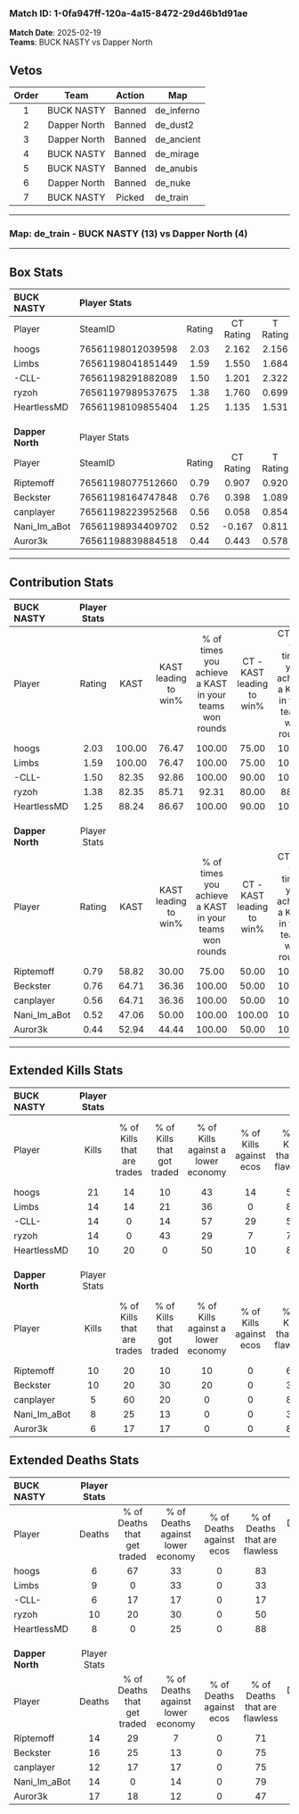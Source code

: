 ### Match ID: 1-0fa947ff-120a-4a15-8472-29d46b1d91ae  
**Match Date**: 2025-02-19  
**Teams**: BUCK NASTY vs Dapper North  

## Vetos  

| Order | Team | Action | Map |
| :---: | :--: | :----: | --- |
| 1 | BUCK NASTY | Banned | de_inferno |
| 2 | Dapper North | Banned | de_dust2 |
| 3 | Dapper North | Banned | de_ancient |
| 4 | BUCK NASTY | Banned | de_mirage |
| 5 | BUCK NASTY | Banned | de_anubis |
| 6 | Dapper North | Banned | de_nuke |
| 7 | BUCK NASTY | Picked | de_train |

---  

### **Map**: de_train - BUCK NASTY (13) vs Dapper North (4)  
---  

## Box Stats  

| **BUCK NASTY**   | Player Stats      |        |           |          |        |       |       |         |        |      |     |
| :- | :- | :-: | :-: | :-: | :-: | :-: | :-: | :-: | :-: | :-: | :-: |
| Player           | SteamID           | Rating | CT Rating | T Rating |  KAST  |  ADR  | Kills | Assists | Deaths | K/D  | HS% |
| hoogs            | 76561198012039598 |  2.03  |   2.162   |  2.156   | 100.00 | 104.5 |  21   |    5    |   6    | 3.50 | 61  |
| Limbs            | 76561198041851449 |  1.59  |   1.550   |  1.684   | 100.00 | 98.7  |  14   |    9    |   9    | 1.56 | 50  |
| -CLL-            | 76561198291882089 |  1.50  |   1.201   |  2.322   | 82.35  | 86.1  |  14   |    6    |   6    | 2.33 | 42  |
| ryzoh            | 76561197989537675 |  1.38  |   1.760   |  0.699   | 82.35  | 90.2  |  14   |    5    |   10   | 1.40 | 64  |
| HeartlessMD      | 76561198109855404 |  1.25  |   1.135   |  1.531   | 88.24  | 76.7  |  10   |    7    |   8    | 1.25 | 50  |
|                  |                   |        |           |          |        |       |       |         |        |      |     |
|                  |                   |        |           |          |        |       |       |         |        |      |     |
|                  |                   |        |           |          |        |       |       |         |        |      |     |
| **Dapper North** | Player Stats      |        |           |          |        |       |       |         |        |      |     |
| Player           | SteamID           | Rating | CT Rating | T Rating |  KAST  |  ADR  | Kills | Assists | Deaths | K/D  | HS% |
| Riptemoff        | 76561198077512660 |  0.79  |   0.907   |  0.920   | 58.82  | 66.5  |  10   |    3    |   14   | 0.71 | 50  |
| Beckster         | 76561198164747848 |  0.76  |   0.398   |  1.089   | 64.71  | 65.1  |  10   |    2    |   16   | 0.63 | 60  |
| canplayer        | 76561198223952568 |  0.56  |   0.058   |  0.854   | 64.71  | 35.8  |   5   |    5    |   12   | 0.42 | 60  |
| Nani_Im_aBot     | 76561198934409702 |  0.52  |  -0.167   |  0.811   | 47.06  | 47.0  |   8   |    0    |   14   | 0.57 | 50  |
| Auror3k          | 76561198839884518 |  0.44  |   0.443   |  0.578   | 52.94  | 60.4  |   6   |    5    |   17   | 0.35 | 66  |
---  

## Contribution Stats  

| **BUCK NASTY**   | Player Stats |        |                      |                                                        |                           |                                                             |                          |                                                            |
| :- | :-: | :-: | :-: | :-: | :-: | :-: | :-: | :-: |
| Player           |    Rating    |  KAST  | KAST leading to win% | % of times you achieve a KAST in your teams won rounds | CT - KAST leading to win% | CT - % of times you achieve a KAST in your teams won rounds | T - KAST leading to win% | T - % of times you achieve a KAST in your teams won rounds |
| hoogs            |     2.03     | 100.00 |        76.47         |                         100.00                         |           75.00           |                           100.00                            |          80.00           |                           100.00                           |
| Limbs            |     1.59     | 100.00 |        76.47         |                         100.00                         |           75.00           |                           100.00                            |          80.00           |                           100.00                           |
| -CLL-            |     1.50     | 82.35  |        92.86         |                         100.00                         |           90.00           |                           100.00                            |          100.00          |                           100.00                           |
| ryzoh            |     1.38     | 82.35  |        85.71         |                         92.31                          |           80.00           |                            88.89                            |          100.00          |                           100.00                           |
| HeartlessMD      |     1.25     | 88.24  |        86.67         |                         100.00                         |           90.00           |                           100.00                            |          80.00           |                           100.00                           |
|                  |              |        |                      |                                                        |                           |                                                             |                          |                                                            |
|                  |              |        |                      |                                                        |                           |                                                             |                          |                                                            |
|                  |              |        |                      |                                                        |                           |                                                             |                          |                                                            |
| **Dapper North** | Player Stats |        |                      |                                                        |                           |                                                             |                          |                                                            |
| Player           |    Rating    |  KAST  | KAST leading to win% | % of times you achieve a KAST in your teams won rounds | CT - KAST leading to win% | CT - % of times you achieve a KAST in your teams won rounds | T - KAST leading to win% | T - % of times you achieve a KAST in your teams won rounds |
| Riptemoff        |     0.79     | 58.82  |        30.00         |                         75.00                          |           50.00           |                           100.00                            |          25.00           |                           66.67                            |
| Beckster         |     0.76     | 64.71  |        36.36         |                         100.00                         |           50.00           |                           100.00                            |          33.33           |                           100.00                           |
| canplayer        |     0.56     | 64.71  |        36.36         |                         100.00                         |           50.00           |                           100.00                            |          33.33           |                           100.00                           |
| Nani_Im_aBot     |     0.52     | 47.06  |        50.00         |                         100.00                         |          100.00           |                           100.00                            |          42.86           |                           100.00                           |
| Auror3k          |     0.44     | 52.94  |        44.44         |                         100.00                         |           50.00           |                           100.00                            |          42.86           |                           100.00                           |
---  

## Extended Kills Stats  

| **BUCK NASTY**   | Player Stats |                            |                            |                                    |                         |                              |                                 |                                       |                    |           |
| :- | :-: | :-: | :-: | :-: | :-: | :-: | :-: | :-: | :-: | :-: |
| Player           |    Kills     | % of Kills that are trades | % of Kills that got traded | % of Kills against a lower economy | % of Kills against ecos | % of Kills that are flawless | % of Kills that are close duels | % of Kills that are assisted by flash | Pistol Round Kills | AWP Kills |
| hoogs            |      21      |             14             |             10             |                 43                 |           14            |              57              |                0                |                  10                   |         0          |     1     |
| Limbs            |      14      |             14             |             21             |                 36                 |            0            |              86              |                7                |                   7                   |         0          |     2     |
| -CLL-            |      14      |             0              |             14             |                 57                 |           29            |              57              |                7                |                   0                   |         0          |     1     |
| ryzoh            |      14      |             0              |             43             |                 29                 |            7            |              71              |               14                |                   0                   |         0          |     3     |
| HeartlessMD      |      10      |             20             |             0              |                 50                 |           10            |              80              |                0                |                   0                   |         2          |     0     |
|                  |              |                            |                            |                                    |                         |                              |                                 |                                       |                    |           |
|                  |              |                            |                            |                                    |                         |                              |                                 |                                       |                    |           |
|                  |              |                            |                            |                                    |                         |                              |                                 |                                       |                    |           |
| **Dapper North** | Player Stats |                            |                            |                                    |                         |                              |                                 |                                       |                    |           |
| Player           |    Kills     | % of Kills that are trades | % of Kills that got traded | % of Kills against a lower economy | % of Kills against ecos | % of Kills that are flawless | % of Kills that are close duels | % of Kills that are assisted by flash | Pistol Round Kills | AWP Kills |
| Riptemoff        |      10      |             20             |             10             |                 10                 |            0            |              60              |               10                |                  10                   |         2          |     3     |
| Beckster         |      10      |             20             |             30             |                 20                 |            0            |              30              |               20                |                  20                   |         0          |     1     |
| canplayer        |      5       |             60             |             20             |                 0                  |            0            |              80              |                0                |                   0                   |         0          |     2     |
| Nani_Im_aBot     |      8       |             25             |             13             |                 0                  |            0            |              38              |                0                |                   0                   |         0          |     1     |
| Auror3k          |      6       |             17             |             17             |                 0                  |            0            |              83              |                0                |                   0                   |         0          |     1     |
## Extended Deaths Stats  

| **BUCK NASTY**   | Player Stats |                             |                                   |                          |                               |                            |                           |               |
| :- | :-: | :-: | :-: | :-: | :-: | :-: | :-: | :-: |
| Player           |    Deaths    | % of Deaths that get traded | % of Deaths against lower economy | % of Deaths against ecos | % of Deaths that are flawless | % of Deaths that are close | % of Deaths while blinded | Deaths to AWP |
| hoogs            |      6       |             67              |                33                 |            0             |              83               |             0              |            17             |       0       |
| Limbs            |      9       |              0              |                33                 |            0             |              33               |             11             |             0             |       1       |
| -CLL-            |      6       |             17              |                17                 |            0             |              17               |             17             |            17             |       0       |
| ryzoh            |      10      |             20              |                30                 |            0             |              50               |             10             |            10             |       0       |
| HeartlessMD      |      8       |              0              |                25                 |            0             |              88               |             0              |             0             |       1       |
|                  |              |                             |                                   |                          |                               |                            |                           |               |
|                  |              |                             |                                   |                          |                               |                            |                           |               |
|                  |              |                             |                                   |                          |                               |                            |                           |               |
| **Dapper North** | Player Stats |                             |                                   |                          |                               |                            |                           |               |
| Player           |    Deaths    | % of Deaths that get traded | % of Deaths against lower economy | % of Deaths against ecos | % of Deaths that are flawless | % of Deaths that are close | % of Deaths while blinded | Deaths to AWP |
| Riptemoff        |      14      |             29              |                 7                 |            0             |              71               |             7              |             7             |       1       |
| Beckster         |      16      |             25              |                13                 |            0             |              75               |             6              |             0             |       0       |
| canplayer        |      12      |             17              |                17                 |            0             |              75               |             0              |             8             |       0       |
| Nani_Im_aBot     |      14      |              0              |                14                 |            0             |              79               |             7              |             7             |       0       |
| Auror3k          |      17      |             18              |                12                 |            0             |              47               |             6              |             0             |       1       |
